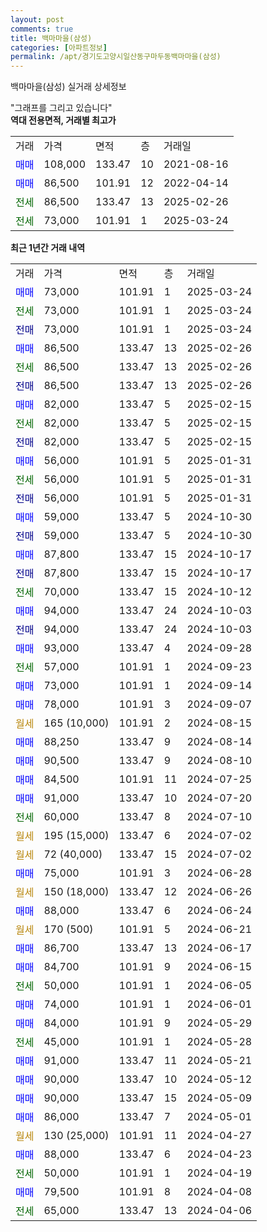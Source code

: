 ```yaml
---
layout: post
comments: true
title: 백마마을(삼성)
categories: [아파트정보]
permalink: /apt/경기도고양시일산동구마두동백마마을(삼성)
---
```


백마마을(삼성) 실거래 상세정보

<script type="text/javascript">
  google.charts.load('current', {'packages':['line', 'corechart']});
  google.charts.setOnLoadCallback(drawChart);

  function drawChart() {
    var data = new google.visualization.DataTable();
    data.addColumn('date', '거래일');
    data.addColumn('number', "매매");
    data.addColumn('number', "전세");
    data.addColumn('number', "전매");

    data.addRows([[new Date(Date.parse("2025-03-24")), 73000, null, null], [new Date(Date.parse("2025-03-24")), null, 73000, null], [new Date(Date.parse("2025-03-24")), null, null, 73000], [new Date(Date.parse("2025-02-26")), 86500, null, null], [new Date(Date.parse("2025-02-26")), null, 86500, null], [new Date(Date.parse("2025-02-26")), null, null, 86500], [new Date(Date.parse("2025-02-15")), 82000, null, null], [new Date(Date.parse("2025-02-15")), null, 82000, null], [new Date(Date.parse("2025-02-15")), null, null, 82000], [new Date(Date.parse("2025-01-31")), 56000, null, null], [new Date(Date.parse("2025-01-31")), null, 56000, null], [new Date(Date.parse("2025-01-31")), null, null, 56000], [new Date(Date.parse("2024-10-30")), 59000, null, null], [new Date(Date.parse("2024-10-30")), null, null, 59000], [new Date(Date.parse("2024-10-17")), 87800, null, null], [new Date(Date.parse("2024-10-17")), null, null, 87800], [new Date(Date.parse("2024-10-12")), null, 70000, null], [new Date(Date.parse("2024-10-03")), 94000, null, null], [new Date(Date.parse("2024-10-03")), null, null, 94000], [new Date(Date.parse("2024-09-28")), 93000, null, null], [new Date(Date.parse("2024-09-23")), null, 57000, null], [new Date(Date.parse("2024-09-14")), 73000, null, null], [new Date(Date.parse("2024-09-07")), 78000, null, null], [new Date(Date.parse("2024-08-15")), null, null, null], [new Date(Date.parse("2024-08-14")), 88250, null, null], [new Date(Date.parse("2024-08-10")), 90500, null, null], [new Date(Date.parse("2024-07-25")), 84500, null, null], [new Date(Date.parse("2024-07-20")), 91000, null, null], [new Date(Date.parse("2024-07-10")), null, 60000, null], [new Date(Date.parse("2024-07-02")), null, null, null], [new Date(Date.parse("2024-07-02")), null, null, null], [new Date(Date.parse("2024-06-28")), 75000, null, null], [new Date(Date.parse("2024-06-26")), null, null, null], [new Date(Date.parse("2024-06-24")), 88000, null, null], [new Date(Date.parse("2024-06-21")), null, null, null], [new Date(Date.parse("2024-06-17")), 86700, null, null], [new Date(Date.parse("2024-06-15")), 84700, null, null], [new Date(Date.parse("2024-06-05")), null, 50000, null], [new Date(Date.parse("2024-06-01")), 74000, null, null], [new Date(Date.parse("2024-05-29")), 84000, null, null], [new Date(Date.parse("2024-05-28")), null, 45000, null], [new Date(Date.parse("2024-05-21")), 91000, null, null], [new Date(Date.parse("2024-05-12")), 90000, null, null], [new Date(Date.parse("2024-05-09")), 90000, null, null], [new Date(Date.parse("2024-05-01")), 86000, null, null], [new Date(Date.parse("2024-04-27")), null, null, null], [new Date(Date.parse("2024-04-23")), 88000, null, null], [new Date(Date.parse("2024-04-19")), null, 50000, null], [new Date(Date.parse("2024-04-08")), 79500, null, null], [new Date(Date.parse("2024-04-06")), null, 65000, null]]);

    var options = {
      hAxis: {
        format: 'yyyy/MM/dd'
      },    
      lineWidth: 0,
      pointsVisible: true,    
      title: '최근 1년간 유형별 실거래가 분포',
      legend: { position: 'bottom' }
    };

    var formatter = new google.visualization.NumberFormat({pattern:'###,###'} );
    formatter.format(data, 1);
    formatter.format(data, 2);
    
    setTimeout(function() {
        var chart = new google.visualization.LineChart(document.getElementById('columnchart_material'));
        chart.draw(data, (options));
        document.getElementById('loading').style.display = 'none';
    }, 200);
  }
</script>


<div id="loading" style="z-index:20; display: block; margin-left: 0px">"그래프를 그리고 있습니다"</div>
<div id="columnchart_material" style="width: 95%; margin-left: 0px; display: block"></div>
<!-- contents start -->
<b>역대 전용면적, 거래별 최고가</b>
<table class="sortable">
    <tr>
      <td>거래</td>
      <td>가격</td>
      <td>면적</td>
      <td>층</td>
      <td>거래일</td>
    </tr>
        <tr>
          <td><a style="color: blue">매매</a></td>
          <td>108,000</td>
          <td>133.47</td>
          <td>10</td>
          <td>2021-08-16</td>
        </tr>            <tr>
          <td><a style="color: blue">매매</a></td>
          <td>86,500</td>
          <td>101.91</td>
          <td>12</td>
          <td>2022-04-14</td>
        </tr>        
        <tr>
              <td><a style="color: darkgreen">전세</a></td>
              <td>86,500</td>
              <td>133.47</td>
              <td>13</td>
              <td>2025-02-26</td>
            </tr>            <tr>
              <td><a style="color: darkgreen">전세</a></td>
              <td>73,000</td>
              <td>101.91</td>
              <td>1</td>
              <td>2025-03-24</td>
            </tr>        
    
</table>

<b>최근 1년간 거래 내역</b>

<table class="sortable">
    <tr>
      <td>거래</td>
      <td>가격</td>
      <td>면적</td>
      <td>층</td>
      <td>거래일</td>
    </tr>
    <tr>
      <td><a style="color: blue">매매</a></td>
      <td>73,000</td>
      <td>101.91</td>
      <td>1</td>
      <td>2025-03-24</td>
    </tr>          <tr>
      <td><a style="color: darkgreen">전세</a></td>
      <td>73,000</td>
      <td>101.91</td>
      <td>1</td>
      <td>2025-03-24</td>
    </tr>          <tr>
      <td><a style="color: darkblue">전매</a></td>
      <td>73,000</td>
      <td>101.91</td>
      <td>1</td>
      <td>2025-03-24</td>
    </tr>          <tr>
      <td><a style="color: blue">매매</a></td>
      <td>86,500</td>
      <td>133.47</td>
      <td>13</td>
      <td>2025-02-26</td>
    </tr>          <tr>
      <td><a style="color: darkgreen">전세</a></td>
      <td>86,500</td>
      <td>133.47</td>
      <td>13</td>
      <td>2025-02-26</td>
    </tr>          <tr>
      <td><a style="color: darkblue">전매</a></td>
      <td>86,500</td>
      <td>133.47</td>
      <td>13</td>
      <td>2025-02-26</td>
    </tr>          <tr>
      <td><a style="color: blue">매매</a></td>
      <td>82,000</td>
      <td>133.47</td>
      <td>5</td>
      <td>2025-02-15</td>
    </tr>          <tr>
      <td><a style="color: darkgreen">전세</a></td>
      <td>82,000</td>
      <td>133.47</td>
      <td>5</td>
      <td>2025-02-15</td>
    </tr>          <tr>
      <td><a style="color: darkblue">전매</a></td>
      <td>82,000</td>
      <td>133.47</td>
      <td>5</td>
      <td>2025-02-15</td>
    </tr>          <tr>
      <td><a style="color: blue">매매</a></td>
      <td>56,000</td>
      <td>101.91</td>
      <td>5</td>
      <td>2025-01-31</td>
    </tr>          <tr>
      <td><a style="color: darkgreen">전세</a></td>
      <td>56,000</td>
      <td>101.91</td>
      <td>5</td>
      <td>2025-01-31</td>
    </tr>          <tr>
      <td><a style="color: darkblue">전매</a></td>
      <td>56,000</td>
      <td>101.91</td>
      <td>5</td>
      <td>2025-01-31</td>
    </tr>          <tr>
      <td><a style="color: blue">매매</a></td>
      <td>59,000</td>
      <td>133.47</td>
      <td>5</td>
      <td>2024-10-30</td>
    </tr>          <tr>
      <td><a style="color: darkblue">전매</a></td>
      <td>59,000</td>
      <td>133.47</td>
      <td>5</td>
      <td>2024-10-30</td>
    </tr>          <tr>
      <td><a style="color: blue">매매</a></td>
      <td>87,800</td>
      <td>133.47</td>
      <td>15</td>
      <td>2024-10-17</td>
    </tr>          <tr>
      <td><a style="color: darkblue">전매</a></td>
      <td>87,800</td>
      <td>133.47</td>
      <td>15</td>
      <td>2024-10-17</td>
    </tr>          <tr>
      <td><a style="color: darkgreen">전세</a></td>
      <td>70,000</td>
      <td>133.47</td>
      <td>15</td>
      <td>2024-10-12</td>
    </tr>          <tr>
      <td><a style="color: blue">매매</a></td>
      <td>94,000</td>
      <td>133.47</td>
      <td>24</td>
      <td>2024-10-03</td>
    </tr>          <tr>
      <td><a style="color: darkblue">전매</a></td>
      <td>94,000</td>
      <td>133.47</td>
      <td>24</td>
      <td>2024-10-03</td>
    </tr>          <tr>
      <td><a style="color: blue">매매</a></td>
      <td>93,000</td>
      <td>133.47</td>
      <td>4</td>
      <td>2024-09-28</td>
    </tr>          <tr>
      <td><a style="color: darkgreen">전세</a></td>
      <td>57,000</td>
      <td>101.91</td>
      <td>1</td>
      <td>2024-09-23</td>
    </tr>          <tr>
      <td><a style="color: blue">매매</a></td>
      <td>73,000</td>
      <td>101.91</td>
      <td>1</td>
      <td>2024-09-14</td>
    </tr>          <tr>
      <td><a style="color: blue">매매</a></td>
      <td>78,000</td>
      <td>101.91</td>
      <td>3</td>
      <td>2024-09-07</td>
    </tr>          <tr>
      <td><a style="color: darkgoldenrod">월세</a></td>
      <td>165 (10,000)</td>
      <td>101.91</td>
      <td>2</td>
      <td>2024-08-15</td>
    </tr>          <tr>
      <td><a style="color: blue">매매</a></td>
      <td>88,250</td>
      <td>133.47</td>
      <td>9</td>
      <td>2024-08-14</td>
    </tr>          <tr>
      <td><a style="color: blue">매매</a></td>
      <td>90,500</td>
      <td>133.47</td>
      <td>9</td>
      <td>2024-08-10</td>
    </tr>          <tr>
      <td><a style="color: blue">매매</a></td>
      <td>84,500</td>
      <td>101.91</td>
      <td>11</td>
      <td>2024-07-25</td>
    </tr>          <tr>
      <td><a style="color: blue">매매</a></td>
      <td>91,000</td>
      <td>133.47</td>
      <td>10</td>
      <td>2024-07-20</td>
    </tr>          <tr>
      <td><a style="color: darkgreen">전세</a></td>
      <td>60,000</td>
      <td>133.47</td>
      <td>8</td>
      <td>2024-07-10</td>
    </tr>          <tr>
      <td><a style="color: darkgoldenrod">월세</a></td>
      <td>195 (15,000)</td>
      <td>133.47</td>
      <td>6</td>
      <td>2024-07-02</td>
    </tr>          <tr>
      <td><a style="color: darkgoldenrod">월세</a></td>
      <td>72 (40,000)</td>
      <td>133.47</td>
      <td>15</td>
      <td>2024-07-02</td>
    </tr>          <tr>
      <td><a style="color: blue">매매</a></td>
      <td>75,000</td>
      <td>101.91</td>
      <td>3</td>
      <td>2024-06-28</td>
    </tr>          <tr>
      <td><a style="color: darkgoldenrod">월세</a></td>
      <td>150 (18,000)</td>
      <td>133.47</td>
      <td>12</td>
      <td>2024-06-26</td>
    </tr>          <tr>
      <td><a style="color: blue">매매</a></td>
      <td>88,000</td>
      <td>133.47</td>
      <td>6</td>
      <td>2024-06-24</td>
    </tr>          <tr>
      <td><a style="color: darkgoldenrod">월세</a></td>
      <td>170 (500)</td>
      <td>101.91</td>
      <td>5</td>
      <td>2024-06-21</td>
    </tr>          <tr>
      <td><a style="color: blue">매매</a></td>
      <td>86,700</td>
      <td>133.47</td>
      <td>13</td>
      <td>2024-06-17</td>
    </tr>          <tr>
      <td><a style="color: blue">매매</a></td>
      <td>84,700</td>
      <td>101.91</td>
      <td>9</td>
      <td>2024-06-15</td>
    </tr>          <tr>
      <td><a style="color: darkgreen">전세</a></td>
      <td>50,000</td>
      <td>101.91</td>
      <td>1</td>
      <td>2024-06-05</td>
    </tr>          <tr>
      <td><a style="color: blue">매매</a></td>
      <td>74,000</td>
      <td>101.91</td>
      <td>1</td>
      <td>2024-06-01</td>
    </tr>          <tr>
      <td><a style="color: blue">매매</a></td>
      <td>84,000</td>
      <td>101.91</td>
      <td>9</td>
      <td>2024-05-29</td>
    </tr>          <tr>
      <td><a style="color: darkgreen">전세</a></td>
      <td>45,000</td>
      <td>101.91</td>
      <td>1</td>
      <td>2024-05-28</td>
    </tr>          <tr>
      <td><a style="color: blue">매매</a></td>
      <td>91,000</td>
      <td>133.47</td>
      <td>11</td>
      <td>2024-05-21</td>
    </tr>          <tr>
      <td><a style="color: blue">매매</a></td>
      <td>90,000</td>
      <td>133.47</td>
      <td>10</td>
      <td>2024-05-12</td>
    </tr>          <tr>
      <td><a style="color: blue">매매</a></td>
      <td>90,000</td>
      <td>133.47</td>
      <td>15</td>
      <td>2024-05-09</td>
    </tr>          <tr>
      <td><a style="color: blue">매매</a></td>
      <td>86,000</td>
      <td>133.47</td>
      <td>7</td>
      <td>2024-05-01</td>
    </tr>          <tr>
      <td><a style="color: darkgoldenrod">월세</a></td>
      <td>130 (25,000)</td>
      <td>101.91</td>
      <td>11</td>
      <td>2024-04-27</td>
    </tr>          <tr>
      <td><a style="color: blue">매매</a></td>
      <td>88,000</td>
      <td>133.47</td>
      <td>6</td>
      <td>2024-04-23</td>
    </tr>          <tr>
      <td><a style="color: darkgreen">전세</a></td>
      <td>50,000</td>
      <td>101.91</td>
      <td>1</td>
      <td>2024-04-19</td>
    </tr>          <tr>
      <td><a style="color: blue">매매</a></td>
      <td>79,500</td>
      <td>101.91</td>
      <td>8</td>
      <td>2024-04-08</td>
    </tr>          <tr>
      <td><a style="color: darkgreen">전세</a></td>
      <td>65,000</td>
      <td>133.47</td>
      <td>13</td>
      <td>2024-04-06</td>
    </tr>      </table>
<!-- contents end -->    

